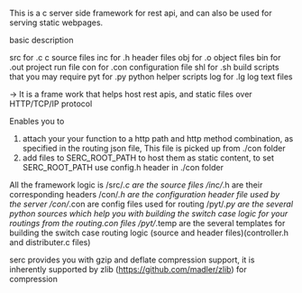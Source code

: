 This is a c server side framework for rest api, and can also be used for serving static webpages.

basic description

src for .c c source files
inc for .h header files
obj for .o object files
bin for .out project run file
con for .con configuration file
shl for .sh build scripts that you may require
pyt for .py python helper scripts
log for .lg log text files

-> It is a frame work that helps host rest apis, and static files over HTTP/TCP/IP protocol

Enables you to
1. attach your your function to a http path and http method combination, as specified in the routing json file, This file is picked up from ./con folder
2. add files to SERC_ROOT_PATH to host them as static content, to set SERC_ROOT_PATH use config.h header in ./con folder

All the framework logic is 
	/src/*.c are the source files
	/inc/*.h are their corresponding headers
	/con/*.h are the configuration header file used by the server
	/con/*.con are config files used for routing
	/pyt/*.py are the several python sources which help you with building the switch case logic for your routings from the routing.con files
	/pyt/*.temp are the several templates for building the switch case routing logic (source and header files)(controller.h and distributer.c files)


serc provides you with gzip and deflate compression support,
it is inherently supported by zlib (https://github.com/madler/zlib) for compression